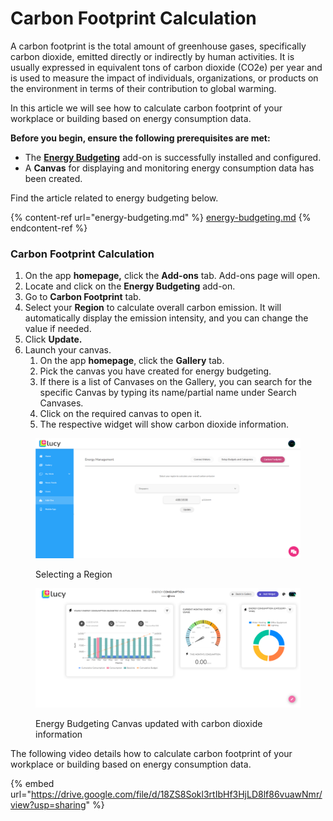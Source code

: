 # Carbon Footprint Calculation

A carbon footprint is the total amount of greenhouse gases, specifically carbon dioxide, emitted directly or indirectly by human activities. It is usually expressed in equivalent tons of carbon dioxide (CO2e) per year and is used to measure the impact of individuals, organizations, or products on the environment in terms of their contribution to global warming.

In this article we will see how to calculate carbon footprint of your workplace or building based on energy consumption data.



**Before you begin, ensure the following prerequisites are met:**

* The [**Energy Budgeting**](energy-budgeting.md) add-on is successfully installed and configured.
* A **Canvas** for displaying and monitoring energy consumption data has been created.

Find the article related to energy budgeting below.

{% content-ref url="energy-budgeting.md" %}
[energy-budgeting.md](energy-budgeting.md)
{% endcontent-ref %}

### Carbon Footprint Calculation

1. On the app **homepage,** click the **Add-ons** tab. Add-ons page will open.
2. Locate and click on the **Energy Budgeting** add-on.
3. Go to **Carbon Footprint** tab.
4. Select your **Region** to calculate overall carbon emission. It will automatically display the emission intensity, and you can change the value if needed.
5. Click **Update.**
6. Launch your canvas.
   1. On the app **homepage**, click the **Gallery** tab.
   2. Pick the canvas you have created for energy budgeting.
   3. If there is a list of Canvases on the Gallery, you can search for the specific Canvas by typing its name/partial name under Search Canvases.
   4. Click on the required canvas to open it.
   5. The respective widget will show carbon dioxide information.

<figure><img src="../.gitbook/assets/Carbon Footprint_s0.png" alt=""><figcaption><p>Selecting a Region</p></figcaption></figure>



<figure><img src="../.gitbook/assets/Carbon Footprint_s1.png" alt=""><figcaption><p>Energy Budgeting Canvas updated with carbon dioxide information</p></figcaption></figure>



The following video details how to calculate carbon footprint of your workplace or building based on energy consumption data.

{% embed url="https://drive.google.com/file/d/18ZS8Sokl3rtIbHf3HjLD8lf86vuawNmr/view?usp=sharing" %}
